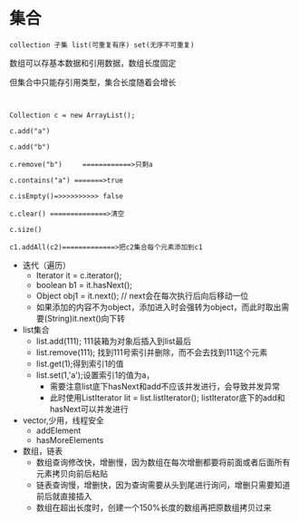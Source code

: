 # 集合	

```
collection 子集 list(可重复有序) set(无序不可重复) 
```

数组可以存基本数据和引用数据，数组长度固定

但集合中只能存引用类型，集合长度随着会增长

```


Collection c = new ArrayList();

c.add("a")

c.add("b")

c.remove("b")     ============>只剩a

c.contains("a") =======>true

c.isEmpty()=>>>>>>>>>> false

c.clear() ==============>清空

c.size()

c1.addAll(c2)=============>把c2集合每个元素添加到c1

```

- 迭代（遍历）
  - Iterator it  =  c.iterator();
  - boolean b1 = it.hasNext();
  - Object obj1 = it.next(); // next会在每次执行后向后移动一位 
  - 如果添加的内容不为object，添加进入时会强转为object，而此时取出需要(String)it.next()向下转
- list集合
  - list.add(111); 111装箱为对象后插入到list最后
  - list.remove(111); 找到111号索引并删除，而不会去找到111这个元素
  - list.get(1);得到索引1的值
  - list.set(1,'a');设置索引1的值为a，
    - 需要注意list底下hasNext和add不应该并发进行，会导致并发异常
    - 此时使用ListIterator lit = list.listIterator(); listIterator底下的add和hasNext可以并发进行
- vector,少用，线程安全
  - addElement
  - hasMoreElements
- 数组，链表
  - 数组查询修改快，增删慢，因为数组在每次增删都要将前面或者后面所有元素拷贝向前后粘贴
  - 链表查询慢，增删快，因为查询需要从头到尾进行询问，增删只需要知道前后就直接插入
  - 数组在超出长度时，创建一个150%长度的数组再把原数组拷贝过来